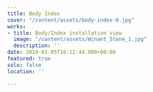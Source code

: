 ```yaml
---
title: Body Index
cover: "/content/assets/body-index-0.jpg"
works:
- title: Body/Index installation view
  image: "/content/assets/Winant_Stene_1.jpg"
  description: ''
date: 2019-03-05T16:12:44.000+00:00
featured: true
solo: false
location: ''

---
```

